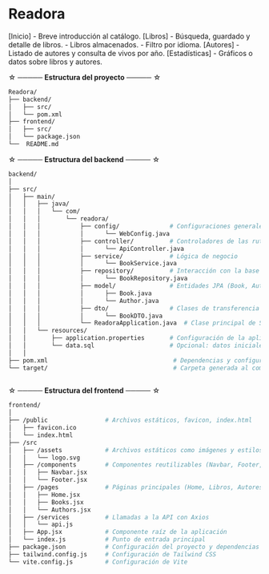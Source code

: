 # Readora



[Inicio] - Breve introducción al catálogo.
[Libros] - Búsqueda, guardado y detalle de libros.
    - Libros almacenados.
    - Filtro por idioma.
[Autores] - Listado de autores y consulta de vivos por año.
[Estadísticas] - Gráficos o datos sobre libros y autores.


☆ ───── **Estructura del proyecto** ───── ☆
```bash 
Readora/
├── backend/
│   ├── src/
│   └── pom.xml
├── frontend/
│   ├── src/
│   └── package.json
└──  README.md
```

 ☆ ───── **Estructura del backend** ───── ☆

```bash 
backend/
│
├── src/
│   ├── main/
│   │   ├── java/
│   │   │   └── com/
│   │   │       └── readora/
│   │   │           ├── config/              # Configuraciones generales (CORS, etc.)
│   │   │           │      └── WebConfig.java
│   │   │           ├── controller/          # Controladores de las rutas
│   │   │           │      └── ApiController.java     
│   │   │           ├── service/             # Lógica de negocio
│   │   │           │      └── BookService.java
│   │   │           ├── repository/          # Interacción con la base de datos
│   │   │           │      └── BookRepository.java
│   │   │           ├── model/               # Entidades JPA (Book, Author)
│   │   │           │      ├── Book.java
│   │   │           │      └── Author.java
│   │   │           ├── dto/                 # Clases de transferencia de datos (opcional)
│   │   │           │      └── BookDTO.java
│   │   │           └── ReadoraApplication.java  # Clase principal de Spring Boot
│   │   └── resources/
│   │       ├── application.properties       # Configuración de la aplicación
│   │       └── data.sql                     # Opcional: datos iniciales para la BD
│   │
├── pom.xml                                   # Dependencias y configuración del backend
└── target/                                   # Carpeta generada al compilar el proyecto
                             
```

☆ ───── **Estructura del frontend** ───── ☆
```bash 
frontend/
│
├── /public                # Archivos estáticos, favicon, index.html
│   ├── favicon.ico
│   └── index.html
├── /src
│   ├── /assets            # Archivos estáticos como imágenes y estilos CSS
│   │   └── logo.svg
│   ├── /components        # Componentes reutilizables (Navbar, Footer, etc.)
│   │   ├── Navbar.jsx
│   │   └── Footer.jsx
│   ├── /pages             # Páginas principales (Home, Libros, Autores)
│   │   ├── Home.jsx
│   │   ├── Books.jsx
│   │   └── Authors.jsx
│   ├── /services          # Llamadas a la API con Axios
│   │   └── api.js
│   ├── App.jsx            # Componente raíz de la aplicación
│   └── index.js           # Punto de entrada principal
├── package.json           # Configuración del proyecto y dependencias
├── tailwind.config.js     # Configuración de Tailwind CSS
└── vite.config.js         # Configuración de Vite
```